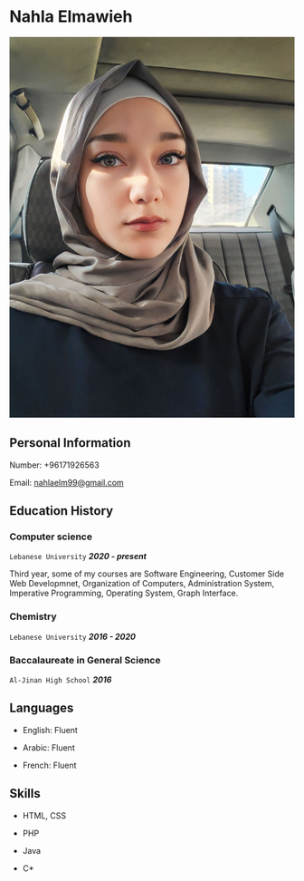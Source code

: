 # Nahla Elmawieh

<img src="nahlaelmawieh.jpg">

## Personal Information 

Number: +96171926563

Email: nahlaelm99@gmail.com

## Education History

### Computer science

<code>Lebanese University</code> ***2020 - present***

Third year, some of my courses are Software Engineering, Customer Side Web Developmnet, Organization of Computers, Administration System, Imperative Programming, Operating System, Graph Interface.

### Chemistry

<code>Lebanese University</code> ***2016 - 2020***


### Baccalaureate in General Science 

<code>Al-Jinan High School</code> ***2016***


## Languages

- English: Fluent

- Arabic: Fluent

- French: Fluent


## Skills

- HTML, CSS

- PHP

- Java

- C*





